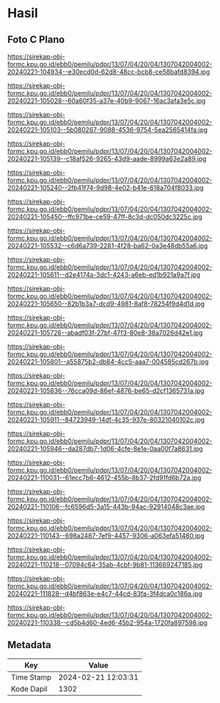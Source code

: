 # Hasil

## Foto C Plano

https://sirekap-obj-formc.kpu.go.id/ebb0/pemilu/pdpr/13/07/04/20/04/1307042004002-20240221-104934--e30ecd0d-62d8-48cc-bcb8-ce58bafd8394.jpg

https://sirekap-obj-formc.kpu.go.id/ebb0/pemilu/pdpr/13/07/04/20/04/1307042004002-20240221-105028--60a60f35-a37e-40b9-9067-16ac3afa3e5c.jpg

https://sirekap-obj-formc.kpu.go.id/ebb0/pemilu/pdpr/13/07/04/20/04/1307042004002-20240221-105103--5b080267-9088-4536-9754-5ea2565414fa.jpg

https://sirekap-obj-formc.kpu.go.id/ebb0/pemilu/pdpr/13/07/04/20/04/1307042004002-20240221-105139--c18af526-9265-43d9-aade-8999a63e2a89.jpg

https://sirekap-obj-formc.kpu.go.id/ebb0/pemilu/pdpr/13/07/04/20/04/1307042004002-20240221-105240--2fb41f74-9d98-4e02-b41e-618a704f8033.jpg

https://sirekap-obj-formc.kpu.go.id/ebb0/pemilu/pdpr/13/07/04/20/04/1307042004002-20240221-105450--ffc971be-ce59-47ff-8c3d-dc050dc3225c.jpg

https://sirekap-obj-formc.kpu.go.id/ebb0/pemilu/pdpr/13/07/04/20/04/1307042004002-20240221-105532--c6d6a739-2281-4f28-ba62-0a3e48db55a6.jpg

https://sirekap-obj-formc.kpu.go.id/ebb0/pemilu/pdpr/13/07/04/20/04/1307042004002-20240221-105611--d2e4174a-3dc1-4243-a6eb-ed1b921a9a7f.jpg

https://sirekap-obj-formc.kpu.go.id/ebb0/pemilu/pdpr/13/07/04/20/04/1307042004002-20240221-105650--82b1b3a7-dcd9-4981-8af8-78254f9d4d1d.jpg

https://sirekap-obj-formc.kpu.go.id/ebb0/pemilu/pdpr/13/07/04/20/04/1307042004002-20240221-105726--abadf03f-27bf-47f3-80e8-38a7026d42e1.jpg

https://sirekap-obj-formc.kpu.go.id/ebb0/pemilu/pdpr/13/07/04/20/04/1307042004002-20240221-105801--a55875b2-db84-4cc5-aaa7-004585cd267b.jpg

https://sirekap-obj-formc.kpu.go.id/ebb0/pemilu/pdpr/13/07/04/20/04/1307042004002-20240221-105836--76cca09d-86ef-4876-be65-d2cf1365731a.jpg

https://sirekap-obj-formc.kpu.go.id/ebb0/pemilu/pdpr/13/07/04/20/04/1307042004002-20240221-105911--84723949-14df-4c35-937e-80321040102c.jpg

https://sirekap-obj-formc.kpu.go.id/ebb0/pemilu/pdpr/13/07/04/20/04/1307042004002-20240221-105946--da287db7-1d06-4cfe-8e1e-0aa00f7a8631.jpg

https://sirekap-obj-formc.kpu.go.id/ebb0/pemilu/pdpr/13/07/04/20/04/1307042004002-20240221-110031--61ecc7b6-4612-455b-8b37-2fd91fd6b72a.jpg

https://sirekap-obj-formc.kpu.go.id/ebb0/pemilu/pdpr/13/07/04/20/04/1307042004002-20240221-110106--fc6596d5-3a15-443b-94ac-92914048c3ae.jpg

https://sirekap-obj-formc.kpu.go.id/ebb0/pemilu/pdpr/13/07/04/20/04/1307042004002-20240221-110143--698a2487-7ef9-4457-9306-a063efa51480.jpg

https://sirekap-obj-formc.kpu.go.id/ebb0/pemilu/pdpr/13/07/04/20/04/1307042004002-20240221-110218--07094c64-35ab-4cbf-9b81-113669247185.jpg

https://sirekap-obj-formc.kpu.go.id/ebb0/pemilu/pdpr/13/07/04/20/04/1307042004002-20240221-111828--d4bf863e-e4c7-44cd-83fa-3f4dca0c186a.jpg

https://sirekap-obj-formc.kpu.go.id/ebb0/pemilu/pdpr/13/07/04/20/04/1307042004002-20240221-110338--cd5b4d60-4ed6-45b2-954a-1720fa897598.jpg


## Metadata

| Key        | Value               |
| ---------- | ------------------- |
| Time Stamp | 2024-02-21 12:03:31 |
| Kode Dapil | 1302                |



